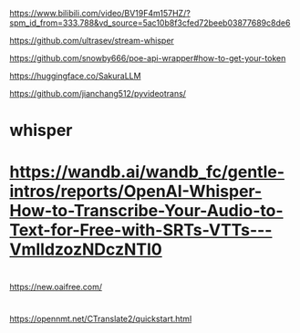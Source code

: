 https://www.bilibili.com/video/BV19F4m157HZ/?spm_id_from=333.788&vd_source=5ac10b8f3cfed72beeb03877689c8de6

https://github.com/ultrasev/stream-whisper

https://github.com/snowby666/poe-api-wrapper#how-to-get-your-token

https://huggingface.co/SakuraLLM


https://github.com/jianchang512/pyvideotrans/

# whisper

# https://wandb.ai/wandb_fc/gentle-intros/reports/OpenAI-Whisper-How-to-Transcribe-Your-Audio-to-Text-for-Free-with-SRTs-VTTs---VmlldzozNDczNTI0

#

https://new.oaifree.com/

#

https://opennmt.net/CTranslate2/quickstart.html

